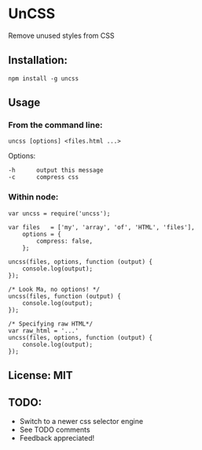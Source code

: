 # UnCSS #

Remove unused styles from CSS

## Installation: ##

    npm install -g uncss

Usage
-----

### From the command line: ###

    uncss [options] <files.html ...>

  Options:

    -h      output this message
    -c      compress css

### Within node: ###

    var uncss = require('uncss');

    var files   = ['my', 'array', 'of', 'HTML', 'files'],
        options = {
            compress: false,
        };

    uncss(files, options, function (output) {
        console.log(output);
    });

    /* Look Ma, no options! */
    uncss(files, function (output) {
        console.log(output);
    });

    /* Specifying raw HTML*/
    var raw_html = '...'
    uncss(files, options, function (output) {
        console.log(output);
    });    

## License: MIT ##

## TODO: ##
- Switch to a newer css selector engine
- See TODO comments
- Feedback appreciated!